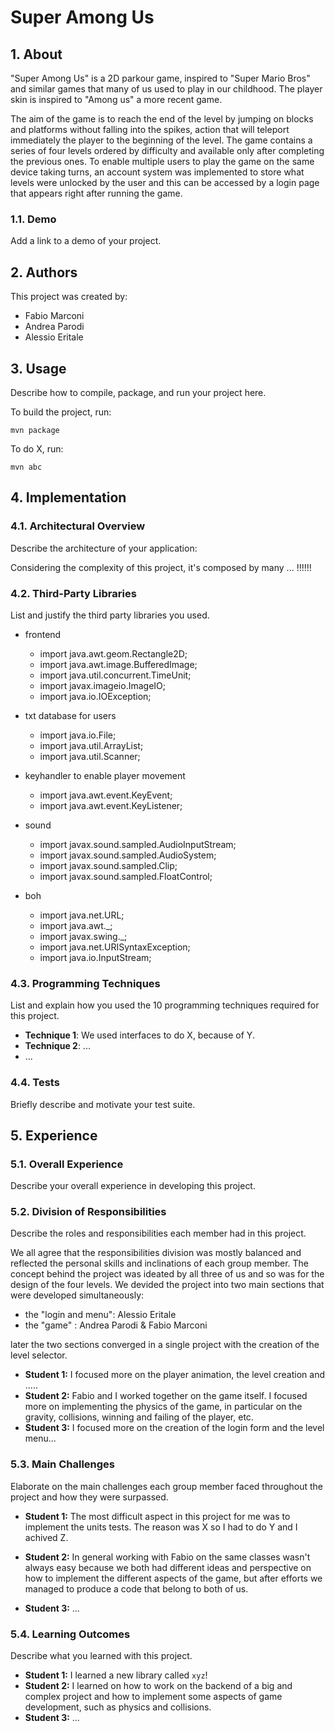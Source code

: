 # Super Among Us

## 1. About

"Super Among Us" is a 2D parkour game, inspired to "Super Mario Bros" and similar games that many of us used to play
in our childhood. The player skin is inspired to "Among us" a more recent game.

The aim of the game is to reach the end of the level by jumping on blocks and platforms without falling into the spikes,
action that will teleport immediately the player to the beginning of the level.
The game contains a series of four levels ordered by difficulty and available only after completing the previous ones.
To enable multiple users to play the game on the same device taking turns, an account system was implemented to store what levels
were unlocked by the user and this can be accessed by a login page that appears right after running the game.

### 1.1. Demo

Add a link to a demo of your project.

## 2. Authors

This project was created by:

- Fabio Marconi
- Andrea Parodi
- Alessio Eritale

## 3. Usage

Describe how to compile, package, and run your project here.

To build the project, run:

```shell
mvn package
```

To do X, run:

```
mvn abc
```

## 4. Implementation

### 4.1. Architectural Overview

Describe the architecture of your application:

Considering the complexity of this project, it's composed by many ... !!!!!!

### 4.2. Third-Party Libraries

List and justify the third party libraries you used.

- frontend

  - import java.awt.geom.Rectangle2D;
  - import java.awt.image.BufferedImage;
  - import java.util.concurrent.TimeUnit;
  - import javax.imageio.ImageIO;
  - import java.io.IOException;

- txt database for users

  - import java.io.File;
  - import java.util.ArrayList;
  - import java.util.Scanner;

- keyhandler to enable player movement

  - import java.awt.event.KeyEvent;
  - import java.awt.event.KeyListener;

- sound

  - import javax.sound.sampled.AudioInputStream;
  - import javax.sound.sampled.AudioSystem;
  - import javax.sound.sampled.Clip;
  - import javax.sound.sampled.FloatControl;

- boh
  - import java.net.URL;
  - import java.awt.\_;
  - import javax.swing.\_;
  - import java.net.URISyntaxException;
  - import java.io.InputStream;

### 4.3. Programming Techniques

List and explain how you used the 10 programming techniques required for this project.

- **Technique 1**: We used interfaces to do X, because of Y.
- **Technique 2**: ...
- ...

### 4.4. Tests

Briefly describe and motivate your test suite.

## 5. Experience

### 5.1. Overall Experience

Describe your overall experience in developing this project.

### 5.2. Division of Responsibilities

Describe the roles and responsibilities each member had in this project.

We all agree that the responsibilities division was mostly balanced and reflected the personal skills and inclinations of each group member. The concept behind the project was ideated by all three of us and so was for the design of the four levels. We devided the project into two main sections that were developed simultaneously:

- the "login and menu": Alessio Eritale
- the "game" : Andrea Parodi & Fabio Marconi

later the two sections converged in a single project with the creation of the level selector.

- **Student 1:** I focused more on the player animation, the level creation and .....
- **Student 2:** Fabio and I worked together on the game itself. I focused more on implementing the physics of the game, in particular on the gravity, collisions, winning and failing of the player, etc.
- **Student 3:** I focused more on the creation of the login form and the level menu...

### 5.3. Main Challenges

Elaborate on the main challenges each group member faced throughout the project and how they were surpassed.

- **Student 1:** The most difficult aspect in this project for me was to implement the units tests. The reason was X so I had to do Y and I achived Z.

- **Student 2:** In general working with Fabio on the same classes wasn't always easy because we both had different ideas and perspective on how to implement the different aspects of the game, but after efforts we managed to produce a code that belong to both of us.

- **Student 3:** ...

### 5.4. Learning Outcomes

Describe what you learned with this project.

- **Student 1:** I learned a new library called `xyz`!
- **Student 2:** I learned on how to work on the backend of a big and complex project and how to implement some aspects of game development, such as physics and collisions.
- **Student 3:** ...
